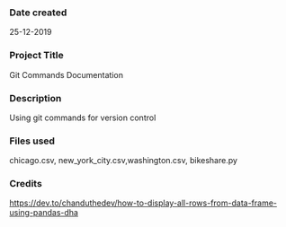 ### Date created
25-12-2019

### Project Title
Git Commands Documentation

### Description
Using git commands for version control

### Files used
chicago.csv, new_york_city.csv,washington.csv, bikeshare.py

### Credits
https://dev.to/chanduthedev/how-to-display-all-rows-from-data-frame-using-pandas-dha

